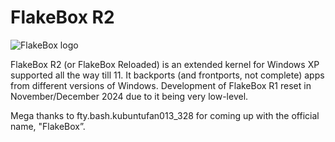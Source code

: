 # FlakeBox R2
![FlakeBox logo](https://github.com/user-attachments/assets/72a281ab-15be-4baa-965d-d30afd8f5037)

FlakeBox R2 (or FlakeBox Reloaded) is an extended kernel for Windows XP supported all the way till 11. It backports (and frontports, not complete) apps from different versions of Windows. Development of FlakeBox R1 reset in November/December 2024 due to it being very low-level.

Mega thanks to fty.bash.kubuntufan013_328 for coming up with the official name, "FlakeBox”.
